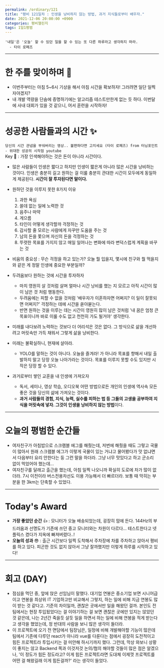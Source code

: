 ```yaml
---
permalink: /ordinary/121
title: "평비 121일차 : 인생을 낭비하지 않는 방법, 과거 지식들로부터 배우자."
date: 2021-12-06 20:00:00 +0900
categories: 평비챌린지
tags: 1일1평범
---
```

```
'내일'은 '오늘' 할 수 있던 일을 할 수 있는 또 다른 하루라고 생각하지 마라.
  - 타이 로페즈
```

---
# 한 주를 맞이하며 🤗
- 이번주부터는 아침 5~6시 기상을 해서 아침 시간을 확보하자! 그러려면 일단 일찍 자야겠지?
- 내 개발 역량을 단숨에 증명하기에는 알고리즘 테스트만한게 없는 듯 하다. 이번달에 사내 대회가 있을 것 같으니, 어서 훈련을 시작하자!

---
# 성공한 사람들과의 시간 ✨
`당신의 시간 관념을 부숴버리는 영상.. 불편하다면 고치세요 (타이 로페즈) from 터닝포인트 - 위대한 성공의 시작점 youtube`  
Key 🔑 : 가장 인색해야하는 것은 돈이 아니라 시간이다.  
- 많은 사람들이 인생은 짧다고 하지만 인생이 짧은게 아니라 많은 시간을 낭비하는 것이다. 인생은 충분히 길고 원하는 걸 이룰 충분히 관대한 시간이 모두에게 동일하게 제공된다. **시간이 잘 투자된다면 말이다.**
- 원하던 것을 이루지 못한 8가지 이유
  1. 과한 욕심  
  2. 쓸데 없는 일에 노력한 것  
  3. 음주나 마약  
  4. 게으름  
  5. 타인이 어떻게 생각할까 걱정하는 것  
  6. 감사할 줄 모르는 사람에게 자꾸만 도움을 주는 것  
  7. 남의 돈을 쫓으며 자신의 돈을 걱정하는 것  
  8. 뚜렷한 목표를 가지지 않고 매일 일어나는 변화에 따라 변덕스럽게 계획을 바꾸는 것  

- 비움의 중요성 : 무슨 걱정을 하고 있는가? 오늘 뭘 입을지, 몇시에 친구와 뭘 먹을지와 같은 게 정말 인생에 중요한 부분일까?
- 두려움보다 원하는 것에 시간을 투자하자
    - 마치 영원히 살 것처럼 살며 얼마나 시간 낭비를 했는 지 모르고 아직 시간이 많이 남은 것 처럼 행동한다.
    - 두려움에는 피할 수 없을 것처럼 '배우자가 이혼하자면 어쩌지? 이 일이 잘못되면 어쩌지?' 걱정하는 데에 시간을 쏟아붇는다.
    - 반면 원하는 것을 이루는 데는 시간이 영원히 많이 남은 것처럼 '내 꿈은 엄청 큰 목표이니까 바로 이룰 수도 없고 천천히 가도 될거야' 생각한다.
- 미래를 내다보려 노력하는 것보다 더 어리석은 것은 없다. 그 방식으로 삶을 개선하려고 머릿속만 가득 채워서 그렇게 삶을 낭비한다.
- 미래는 불확실하니, 현재에 살아라.
    - YOLO를 말하는 것이 아니다. 오늘을 즐겨라! 가 아니라 목표를 향해서 내일 출발하지 말고 당장 오늘 나아가라는 것이다. 목표를 이루지 못할 수도 있지만 시작은 당장 할 수 있다.
- 과거로부터 쌓인 교훈을 내 인생에 가져오자
    - 독서, 세미나, 영상 학습, 오디오북 어떤 방법으로든 개인의 인생에 역사속 모든 좋은 것을 당신의 삶에 가져오는 것이다.
    - **과거 사람들의 경험, 지식, 능력, 실수를 피하는 법 등 그들의 고생을 공부하여 지식을 머릿속에 넣자. 그것이 인생을 낭비하지 않는 방법**이다.

---
# 오늘의 평범한 순간들
- 여자친구가 아침밥으로 스크램블 에그를 해줬는데, 저번에 해줬을 때도 그렇고 국물이 많아서 원래 스크램블 에그가 이렇게 국물이 있는 거냐고 물어봤다가 맛 없냐면서 다음부터 요리 안한다는 둥 그런 말을 하더라. 그냥 너무 맛있다고 하고 군소리 없이 먹었어야 했는데...
- 여자친구를 달래고 출근을 했는데, 아침 일찍 나오니까 확실히 도로에 차가 많이 없더라. 7시 이전이라 버스전용차선도 이용 가능해서 더 빠르더라. 보통 때 막히는 부분을 한 3km는 단축할 수 있었다.

---
# Today's Award
- **가장 좋았던 순간** 👍 : 모니터가 오늘 배송되었는데, 굉장히 맘에 든다. 144Hz의 부드러움과 선명도가 기존에 쓰던 중고 모니터와는 차원이 다르다... 테스트한다고 넷플릭스 켰다가 지옥에 빠져버렸다..!
- **오늘의 성과** 😎 : 출근 시간보다 일찍 도착해서 주차장에 차를 주차하고 앉아서 평비를 하고 있다. 피곤한 것도 없지 않아서 그냥 잘까했지만 이렇게 하루를 시작하고 있다!

---
# 회고 (DAY)
- 점심을 먹던 중, 앞에 앉은 선임님이 말했다. 대기업 연봉은 중소기업 보면 시니어급이고 연봉을 최상위 IT 기업하고만 비교해서 그렇지, 하는 일에 비해 지금 연봉도 많이 받는 것 같다고. 기준의 차이일까, 괜찮은 곳에서만 일을 해왔던 걸까. 본인도 전 팀에서는 현장 투입됬었다는 걸 이야기하는 걸 보면 괜찮은 곳에만 있지는 않았던 것 같은데, 나는 2년간 죽을듯 살듯 일을 하면서 하는 일에 비해 연봉을 적게 받는다고 생각을 했었는데, 정 반대의 사람을 보니 많은 생각이 들더라.
- 이 프로젝트에 오기 전 면담에서 팀장님은, 일정에 비해 개발해야할 기능이 많은데 팀에서 기존에 다루던 react가 아니라 vue를 다룬다는 점에서 굉장히 도전적이고 힘든 프로젝트라 투입시키는 걸 미안해 하시기까지 했다. 그런데, 막상 와보니 상황이 좋지는 않고 Backend 쪽과 이것저것 논의/협의 해야할 것들이 많은 점은 알겠으나, '이 정도가 힘든 정도라고? 이게 힘든 프로젝트라면 도대체 이제껏 프로젝트를 어떤 걸 해왔길래 이게 힘든걸까?' 라는 생각이 들었다.